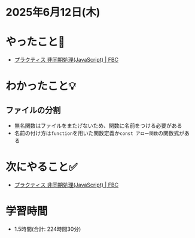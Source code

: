 # 2025年6月12日(木)

# やったこと📝

- [プラクティス 非同期処理\(JavaScript\) \| FBC](https://bootcamp.fjord.jp/practices/204)

# わかったこと💡
## ファイルの分割
- 無名関数はファイルをまたげないため、関数に名前をつける必要がある
- 名前の付け方は`function`を用いた関数定義か`const アロー関数`の関数式がある

# 次にやること✅

- [プラクティス 非同期処理\(JavaScript\) \| FBC](https://bootcamp.fjord.jp/practices/204)

# 学習時間

- 1.5時間(合計: 224時間30分)

